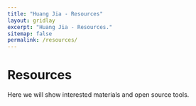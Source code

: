 ```yaml
---
title: "Huang Jia - Resources"
layout: gridlay
excerpt: "Huang Jia - Resources."
sitemap: false
permalink: /resources/
---
```



# Resources


Here we will show interested materials and open source tools.


